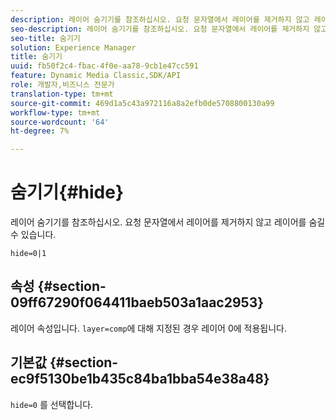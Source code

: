 ```yaml
---
description: 레이어 숨기기를 참조하십시오. 요청 문자열에서 레이어를 제거하지 않고 레이어를 숨길 수 있습니다.
seo-description: 레이어 숨기기를 참조하십시오. 요청 문자열에서 레이어를 제거하지 않고 레이어를 숨길 수 있습니다.
seo-title: 숨기기
solution: Experience Manager
title: 숨기기
uuid: fb50f2c4-fbac-4f0e-aa78-9cb1e47cc591
feature: Dynamic Media Classic,SDK/API
role: 개발자,비즈니스 전문가
translation-type: tm+mt
source-git-commit: 469d1a5c43a972116a8a2efb0de5708800130a99
workflow-type: tm+mt
source-wordcount: '64'
ht-degree: 7%

---
```



# 숨기기{#hide}

레이어 숨기기를 참조하십시오. 요청 문자열에서 레이어를 제거하지 않고 레이어를 숨길 수 있습니다.

`hide=0|1`

## 속성 {#section-09ff67290f064411baeb503a1aac2953}

레이어 속성입니다. `layer=comp`에 대해 지정된 경우 레이어 0에 적용됩니다.

## 기본값 {#section-ec9f5130be1b435c84ba1bba54e38a48}

`hide=0` 를 선택합니다.
